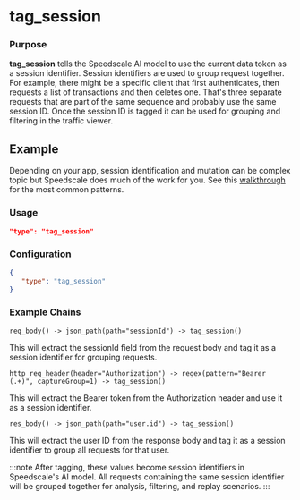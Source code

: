 # tag_session

### Purpose

**tag_session** tells the Speedscale AI model to use the current data token as a session identifier. Session identifiers are used to group request together. For example, there might be a specific client that first authenticates, then requests a list of transactions and then deletes one. That's three separate requests that are part of the same sequence and probably use the same session ID. Once the session ID is tagged it can be used for grouping and filtering in the traffic viewer.

## Example

Depending on your app, session identification and mutation can be complex topic but Speedscale does much of the work for you. See this [walkthrough](../../guides/identify-session.md) for the most common patterns.

### Usage

```json
"type": "tag_session"
```

### Configuration

```json
{
   "type": "tag_session"
}
```

### Example Chains

```
req_body() -> json_path(path="sessionId") -> tag_session()
```

This will extract the sessionId field from the request body and tag it as a session identifier for grouping requests.

```
http_req_header(header="Authorization") -> regex(pattern="Bearer (.+)", captureGroup=1) -> tag_session()
```

This will extract the Bearer token from the Authorization header and use it as a session identifier.

```
res_body() -> json_path(path="user.id") -> tag_session()
```

This will extract the user ID from the response body and tag it as a session identifier to group all requests for that user.

:::note
After tagging, these values become session identifiers in Speedscale's AI model. All requests containing the same session identifier will be grouped together for analysis, filtering, and replay scenarios.
:::
